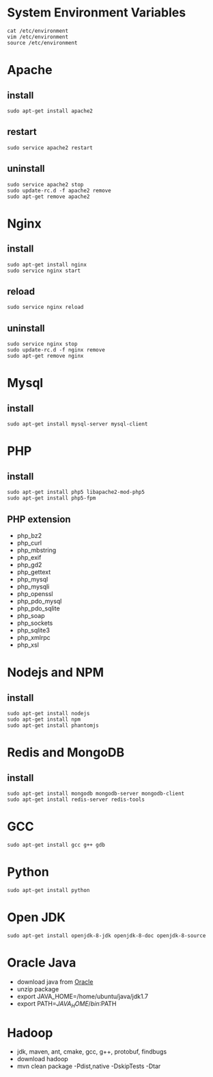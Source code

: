 # System Environment Variables

    cat /etc/environment
    vim /etc/environment
    source /etc/environment

# Apache

## install

    sudo apt-get install apache2

## restart

    sudo service apache2 restart

## uninstall

    sudo service apache2 stop
    sudo update-rc.d -f apache2 remove
    sudo apt-get remove apache2

# Nginx

## install

    sudo apt-get install nginx
    sudo service nginx start

## reload

    sudo service nginx reload

## uninstall

    sudo service nginx stop
    sudo update-rc.d -f nginx remove
    sudo apt-get remove nginx

# Mysql

## install

    sudo apt-get install mysql-server mysql-client

# PHP

## install

    sudo apt-get install php5 libapache2-mod-php5
    sudo apt-get install php5-fpm

## PHP extension

- php_bz2
- php_curl
- php_mbstring
- php_exif
- php_gd2
- php_gettext
- php_mysql
- php_mysqli
- php_openssl
- php_pdo_mysql
- php_pdo_sqlite
- php_soap
- php_sockets
- php_sqlite3
- php_xmlrpc
- php_xsl

# Nodejs and NPM

## install

    sudo apt-get install nodejs
    sudo apt-get install npm
    sudo apt-get install phantomjs

# Redis and MongoDB

## install

    sudo apt-get install mongodb mongodb-server mongodb-client
    sudo apt-get install redis-server redis-tools

# GCC

    sudo apt-get install gcc g++ gdb

# Python

    sudo apt-get install python

# Open JDK

    sudo apt-get install openjdk-8-jdk openjdk-8-doc openjdk-8-source

# Oracle Java

- download java from [Oracle](http://www.oracle.com/technetwork/java/javase/downloads/index.html)
- unzip package
- export JAVA_HOME=/home/ubuntu/java/jdk1.7
- export PATH=$JAVA_HOME/bin:$PATH

# Hadoop

- jdk, maven, ant, cmake, gcc, g++, protobuf, findbugs
- download hadoop
- mvn clean package -Pdist,native -DskipTests -Dtar
